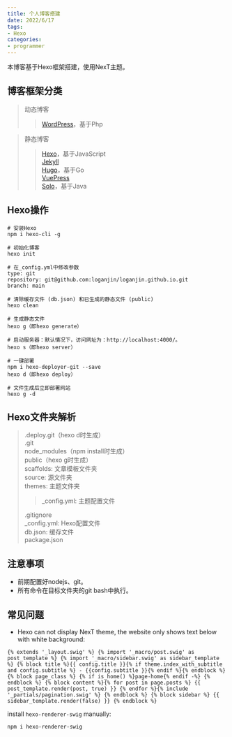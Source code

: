 ```yaml
---
title: 个人博客搭建
date: 2022/6/17
tags:
- Hexo
categories:
- programmer
---
```



本博客基于Hexo框架搭建，使用NexT主题。


## 博客框架分类
> 动态博客
> > [WordPress](https://wordpress.com/zh-cn/)，基于Php  

> 静态博客  
> > [Hexo](https://hexo.io/zh-cn/)，基于JavaScript  
> > [Jekyll](https://jekyllrb.com/)  
> > [Hugo](https://gohugo.io/)，基于Go  
> > [VuePress](https://vuepress.vuejs.org/zh/)  
> > [Solo](https://b3log.org/solo/)，基于Java  


<!--more-->


## Hexo操作
```
# 安装Hexo
npm i hexo-cli -g

# 初始化博客
hexo init

# 在_config.yml中修改参数
type: git
repository: git@github.com:loganjin/loganjin.github.io.git
branch: main

# 清除缓存文件 (db.json) 和已生成的静态文件 (public)
hexo clean

# 生成静态文件
hexo g（即hexo generate）

# 启动服务器：默认情况下，访问网址为：http://localhost:4000/。
hexo s（即hexo server）

# 一键部署
npm i hexo-deployer-git --save
hexo d（即hexo deploy）

# 文件生成后立即部署网站
hexo g -d
```


## Hexo文件夹解析
> .deploy.git（hexo d时生成）  
> .git  
> node_modules（npm install时生成）  
> public（hexo g时生成）  
> scaffolds: 文章模板文件夹  
> source: 源文件夹  
> themes: 主题文件夹  
> 
> > _config.yml: 主题配置文件  
> 
> .gitignore  
> _config.yml: Hexo配置文件  
> db.json: 缓存文件  
> package.json  


## 注意事项
- 前期配置好nodejs、git。
- 所有命令在目标文件夹的git bash中执行。


## 常见问题  
- Hexo can not display NexT theme, the website only shows text below with white background:
```
{% extends '_layout.swig' %} {% import '_macro/post.swig' as post_template %} {% import '_macro/sidebar.swig' as sidebar_template %} {% block title %}{{ config.title }}{% if theme.index_with_subtitle and config.subtitle %} - {{config.subtitle }}{% endif %}{% endblock %} {% block page_class %} {% if is_home() %}page-home{% endif -%} {% endblock %} {% block content %}{% for post in page.posts %} {{ post_template.render(post, true) }} {% endfor %}{% include '_partials/pagination.swig' %} {% endblock %} {% block sidebar %} {{ sidebar_template.render(false) }} {% endblock %}
```
install `hexo-renderer-swig` manually:
```
npm i hexo-renderer-swig
```


